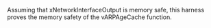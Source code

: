 Assuming that xNetworkInterfaceOutput is memory safe, this harness proves the
memory safety of the vARPAgeCache function.
